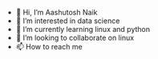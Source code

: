 - 👋 Hi, I’m Aashutosh Naik
- 👀 I’m interested in data science
- 🌱 I’m currently learning linux and python
- 💞️ I’m looking to collaborate on linux
- 📫 How to reach me 

<!---
aashunaik987/aashunaik987 is a ✨ special ✨ repository because its `README.md` (this file) appears on your GitHub profile.
You can click the Preview link to take a look at your changes.
--->
